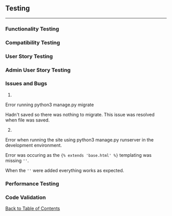 ## Testing

---

### Functionality Testing

### Compatibility Testing

### User Story Testing

### Admin User Story Testing

### Issues and Bugs

1.

Error running python3 manage.py migrate

Hadn't saved so there was nothing to migrate. This issue was resolved when file was saved.

2.

Error when running the site using python3 manage.py runserver in the development environment.

Error was occuring as the `{% extends 'base.html' %}` templating was missing `''`.

When the `''` were added everything works as expected.

### Performance Testing

### Code Validation

[Back to Table of Contents](README.md#table-of-contents)